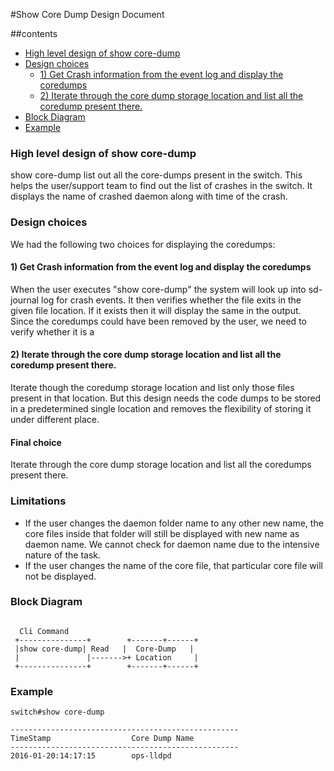 #Show Core Dump Design Document

##contents

- [High level design of show core-dump](#high-level-design-of-show-core-dumps)
- [Design choices](#design-choices)
	- [1) Get Crash information from the event log and display the coredumps](#1-get-crash-information-from-the-event-log-and-display-the-coredumps)
	- [2) Iterate through the core dump storage location and list all the coredump present there.](#2-iterate-through-the-core-dump-storage-location-and-list-all-the-coredump-present-there)
- [Block Diagram](#block-diagram)
- [Example](#example)


### High level design of show core-dump
show core-dump list out all the core-dumps present in the switch.  This helps the user/support team to find out the list of crashes in the switch.  It displays the name of crashed daemon along with time of the crash.

### Design choices
We had the following two choices for displaying the coredumps:


#### 1) Get Crash information from the event log and display the coredumps

When the user executes "show core-dump" the system will look up into sd-journal log for crash events.  It then verifies whether the file exits in the given file location. If it exists then it will display the same in the output.  Since the coredumps could have been removed by the user, we need to verify whether it is a

#### 2) Iterate through the core dump storage location and list all the coredump present there.

Iterate though the coredump storage location and list only those files present in that location.  But this design needs the code dumps to be stored in a predetermined single location and removes the flexibility of storing it under different place.

#### Final choice
Iterate through the core dump storage location and list all the coredumps present there.

### Limitations
* If the user changes the daemon folder name to any other new name, the core files inside that folder will still be displayed with new name as daemon name. We cannot check for daemon name due to the intensive nature of the task.
* If the user changes the name of the core file, that particular core file will not be displayed.

### Block Diagram

```ditaa

  Cli Command                         
 +---------------+        +-------+------+
 |show core-dump| Read   |  Core-Dump   |
 |               |------->+ Location     |
 +---------------+        +-------+------+    
```

### Example

```
switch#show core-dump

---------------------------------------------------
TimeStamp                  Core Dump Name
---------------------------------------------------
2016-01-20:14:17:15        ops-lldpd
```
